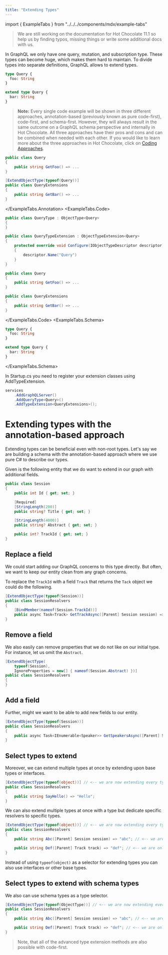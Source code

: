 ```yaml
---
title: "Extending Types"
---
```


import { ExampleTabs } from "../../../components/mdx/example-tabs"

> We are still working on the documentation for Hot Chocolate 11.1 so help us by finding typos, missing things or write some additional docs with us.

In GraphQL we only have one query, mutation, and subscription type. These types can become huge, which makes them hard to maintain. To divide types into separate definitions, GraphQL allows to extend types.

```graphql
type Query {
  foo: String
}

extend type Query {
  bar: String
}
```

> **Note:** Every single code example will be shown in three different approaches, annotation-based (previously known as pure code-first), code-first, and schema-first. However, they will always result in the same outcome on a GraphQL schema perspective and internally in Hot Chocolate. All three approaches have their pros and cons and can be combined when needed with each other. If you would like to learn more about the three approaches in Hot Chocolate, click on [Coding Approaches](/docs/hotchocolate/api-reference/coding-approaches).

<ExampleTabs>
<ExampleTabs.Annotation>

```csharp
public class Query
{
    public string GetFoo() => ...
}

[ExtendObjectType(typeof(Query))]
public class QueryExtensions
{
    public string GetBar() => ...
}
```

</ExampleTabs.Annotation>
<ExampleTabs.Code>

```csharp
public class QueryType : ObjectType<Query>
{
}

public class QueryTypeExtension : ObjectTypeExtension<Query>
{
    protected override void Configure(IObjectTypeDescriptor descriptor)
    {
        descriptor.Name("Query")
    }
}

public class Query
{
    public string GetFoo() => ...
}

public class QueryExtensions
{
    public string GetBar() => ...
}
```

</ExampleTabs.Code>
<ExampleTabs.Schema>

```graphql
type Query {
  foo: String
}

extend type Query {
  bar: String
}
```

</ExampleTabs.Schema>
</ExampleTabs>

In Startup.cs you need to register your extension classes using AddTypeExtension.

```csharp
services
    .AddGraphQLServer()
    .AddQueryType<Query>()
    .AddTypeExtension<QueryExtensions>();
```

# Extending types with the annotation-based approach

Extending types can be beneficial even with non-root types. Let's say we are building a schema with the annotation-based approach where we use pure C# to describe our types.

Given is the following entity that we do want to extend in our graph with additional fields.

```csharp
public class Session
{
    public int Id { get; set; }

    [Required]
    [StringLength(200)]
    public string? Title { get; set; }

    [StringLength(4000)]
    public string? Abstract { get; set; }

    public int? TrackId { get; set; }
}
```

## Replace a field

We could start adding our GraphQL concerns to this type directly. But often, we want to keep our entity clean from any graph concerns.

To replace the `TrackId` with a field `Track` that returns the `Tack` object we could do the following.

```csharp
[ExtendObjectType(typeof(Session))]
public class SessionResolvers
{
    [BindMember(nameof(Session.TrackId))]
    public async Task<Track> GetTrackAsync([Parent] Session session) => ...
}
```

## Remove a field

We also easily can remove properties that we do not like on our initial type. For instance, let us omit the `Abstract`.

```csharp
[ExtendObjectType(
    typeof(Session),
    IgnoreProperties = new[] { nameof(Session.Abstract) })]
public class SessionResolvers
{
}
```

## Add a field

Further, might we want to be able to add new fields to our entity.

```csharp
[ExtendObjectType(typeof(Session))]
public class SessionResolvers
{
    public async Task<IEnumerable<Speaker>> GetSpeakersAsync([Parent] Session session) => ...
}
```

## Select types to extend

Moreover, we can extend multiple types at once by extending upon base types or interfaces.

```csharp
[ExtendObjectType(typeof(object))] // <-- we are now extending every type that inherits from object (essentially every type).
public class SessionResolvers
{
    public string SayHello() => "Hello";
}
```

We can also extend multiple types at once with a type but dedicate specific resolvers to specific types.

```csharp
[ExtendObjectType(typeof(object))] // <-- we are now extending every type that inherits from object (essentially every type)
public class SessionResolvers
{
    public string Abc([Parent] Session session) => "abc"; // <-- we are only adding this field to the Session type

    public string Def([Parent] Track track) => "def"; // <-- we are only adding this field to the Track type
}
```

Instead of using `typeof(object)` as a selector for extending types you can also use interfaces or other base types.

## Select types to extend with schema types

We also can use schema types as a type selector.

```csharp
[ExtendObjectType(typeof(ObjectType))] // <-- we are now extending every object type.
public class SessionResolvers
{
    public string Abc([Parent] Session session) => "abc"; // <-- we are only adding this field to the Session type

    public string Def([Parent] Track track) => "def"; // <-- we are only adding this field to the Track type
}
```

> Note, that all of the advanced type extension methods are also possible with code-first.
